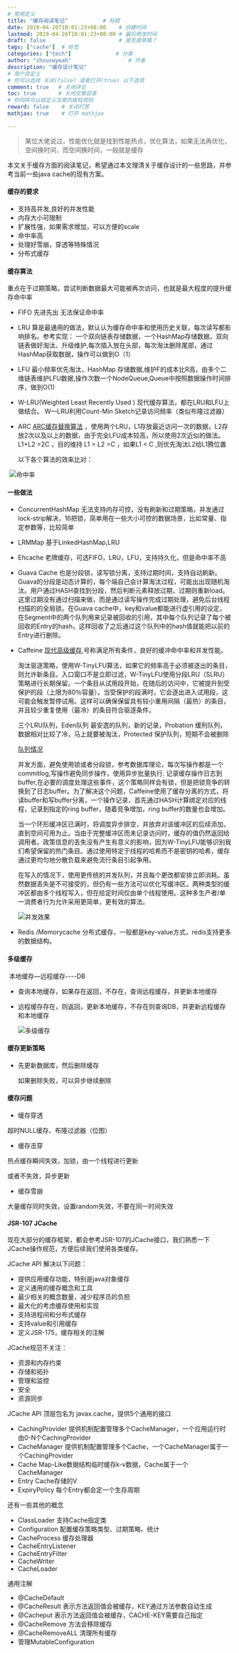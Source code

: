 ```yaml
---
# 常用定义
title: "缓存阅读笔记"           # 标题
date: 2019-04-26T10:01:23+08:00    # 创建时间
lastmod: 2019-04-26T10:01:23+08:00 # 最后修改时间
draft: false                       # 是否是草稿？
tags: ["cache"]  # 标签
categories: ["tech"]              # 分类
author: "zhouxwyeah"                  # 作者
description: "缓存设计笔记"
# 用户自定义
# 你可以选择 关闭(false) 或者打开(true) 以下选项
comment: true   # 关闭评论
toc: true       # 关闭文章目录
# 你同样可以自定义文章的版权规则
reward: false	 # 关闭打赏
mathjax: true    # 打开 mathjax

---
```


> 某位大佬说过，性能优化就是找到性能热点，优化算法，如果无法再优化，空间换时间，而空间换时间，一般就是缓存

本文关于缓存方面的阅读笔记，希望通过本文理清关于缓存设计的一些思路，并参考当前一些java cache的现有方案。

#### 缓存的要求

* 支持高并发,良好的并发性能
* 内存大小可限制
* 扩展性强，如果需求增加，可以方便的scale
* 命中率高
* 处理好雪崩，穿透等特殊情况
* 分布式缓存

#### 缓存算法

重点在于过期策略，尝试判断数据最大可能被再次访问，也就是最大程度的提升缓存命中率

* FIFO 先进先出  无法保证命中率

* LRU 算是最通用的做法，默认认为缓存命中率和使用历史关联，每次读写都影响排名。参考实现： 一个双向链表存储数据，一个HashMap存储数据，双向链表做好淘汰、升级维护,每次插入放在头部，每次淘汰删除尾部，通过HashMap获取数据，操作可以做到O（1）

* LFU 最小频率优先淘汰，HashMap 存储数据,维护F的成本比R高，由多个二维链表维护LFU数据,操作次数一个NodeQueue,Queue中按照数据操作时间排序，做到O(1)

* W-LRU(Weighted Least Recently Used ) 现代缓存算法，都在LRU和LFU上做结合。 W—LRU利用Count-Min Sketch记录访问频率（类似布隆过滤器）

* ARC [ARC缓存替换算法](https://zhuanlan.zhihu.com/p/60916764) ，使用两个LRU，L1存放最近访问一次的数据，L2存放2次以及以上的数据，由于完全LFU成本较高，所以使用2次近似的做法。L1+L2 =2C ，目的维持 L1 = L2 =C ，如果L1 < C ,则优先淘汰L2给L1腾位置

  以下各个算法的效率比对：


​		![命中率](https://lh5.googleusercontent.com/FMyO_6DWOaAU-ulD38My9G-KpmYdAe8IQupR0n9MUEDVlDJ9xjvnJtccy2lms-rzQ3bPkbB773lPsCS67WgvOrLn-LpVBkVNCjfavzi4QD3BSNwWp0gGQEI_21rfhKytOLp-N2A)

#### 一些做法

* ConcurrentHashMap   无法支持内存可控，没有刷新和过期策略，并发通过lock-strip解决，16把锁，简单用在一些大小可控的数据场景，比如常量、指定参数等，比较简单

* LRMMap 基于LinkedHashMap,LRU 

* Ehcache 老牌缓存，可选FIFO，LRU，LFU，支持持久化，但是命中率不高

* Guava Cache    也是分段锁，读写锁分离，支持过期时间，支持自动刷新。Guava的分段是动态计算的，每个端自己会计算淘汰过程，可能出出现随机淘汰。用户通过HASH查找到分段，然后判断元素释放过期，过期则重新load。这里过期没有通过扫描来做，而是通过读写操作完成过期处理，避免后台线程扫描的的全局锁。在Guava cache中，key和value都能进行虚引用的设定，在Segment中的两个队列用来记录被回收的引用，其中每个队列记录了每个被回收的Entry的hash，这样回收了之后通过这个队列中的hash值就能把以前的Entry进行删除。

* Caffeine [现代高级缓存](http://highscalability.com/blog/2016/1/25/design-of-a-modern-cache.html),号称满足所有条件，良好的缓冲命中率和并发性能。

  淘汰驱逐策略，使用W-TinyLFU算法，如果它的频率高于必须被逐出的条目，则允许新条目。入口窗口不是立即过滤，W-TinyLFU使用分段LRU（SLRU）策略进行长期保留。一个条目从试用段开始，在随后的访问中，它被提升到受保护的段（上限为80％容量）。当受保护的段满时，它会逐出进入试用段，这可能会触发暂停试用。这样可以确保保留具有较小重用间隔（最热）的条目，并且较少重复使用（最冷）的条目符合驱逐条件。

  三个LRU队列，Eden队列 最安逸的队列，新的记录，Probation 缓刑队列，数据相对比较了冷，马上就要被淘汰，Protected 保护队列，短期不会被删除

  [队列情况](https://user-gold-cdn.xitu.io/2018/8/16/1654222b063487e1?imageView2/0/w/1280/h/960/ignore-error/1)

  

  并发方面，避免使用锁或者分段锁，参考数据库理论，每次写操作都是一个commitlog,写操作避免同步操作，使用异步批量执行. 记录缓存操作日志到buffer,在必要的调度处理这些事件，这个策略同样会有锁，但是把锁竞争的转换到了日志buffer。为了解决这个问题，Caffeine使用了缓存分离的方式，将读buffer和写buffer分离，一个操作记录，首先通过HASH计算绑定对应的线程，记录到指定的ring buffer，随着竞争增加，ring buffer的数量也会增加。

  当一个环形缓冲区已满时，将调度异步排空，并放弃对该缓冲区的后续添加，直到空间可用为止。当由于完整缓冲区而未记录访问时，缓存的值仍然返回给调用者。政策信息的丢失没有产生有意义的影响，因为W-TinyLFU能够识别我们希望保留的热门条目。通过使用特定于线程的哈希而不是密钥的哈希，缓存通过更均匀地分散负载来避免流行条目引起争用。

  在写入的情况下，使用更传统的并发队列，并且每个更改都安排立即消耗。虽然数据丢失是不可接受的，但仍有一些方法可以优化写缓冲区。两种类型的缓冲区都由多个线程写入，但在给定时间仅由单个线程使用。这种多生产者/单一消费者行为允许采用更简单，更有效的算法。

  ![并发效果](https://lh5.googleusercontent.com/Zrb2daVCRylwYZpSKykg1HVxCwsJI6N4sB7KQZ6wTfVdhdZNf75PNi38kO9BKMGn0PW5hHgaEDg2JfFtqbAPU3r4kQZ1toHJ0k7b7gTFII0pXbAJw0pbJ1oPjmqL6ZVEKBHSzLY)

* Redis /Memorycache   分布式缓存，一般都是key-value方式，redis支持更多的数据结构。

#### 多级缓存

​		本地缓存—远程缓存----DB

*  查询本地缓存，如果存在返回，不存在，查询远程缓存，并更新本地缓存

* 远程缓存存在，则返回，更新本地缓存，不存在则查询DB，并更新远程缓存和本地缓存

  ![多级缓存](https://user-gold-cdn.xitu.io/2018/8/21/1655d35701c24b7f?imageView2/0/w/1280/h/960/ignore-error/1)

#### 缓存更新策略

* 先更新数据库，然后删除缓存

  如果删除失败，可以异步继续删除

#### 缓存问题

* 缓存穿透

超时NULL缓存、布隆过滤器（位图）

* 缓存击穿

热点缓存瞬间失效，加锁，由一个线程进行更新

或者不失效，异步更新

* 缓存雪崩

大量缓存同时失效，设置random失效，不要在同一时间失效

#### JSR-107  JCache

现在大部分的缓存框架，都会参考JSR-107的JCache接口，我们熟悉一下JCache操作规范，方便后续我们使用各类缓存。

JCache API 解决以下问题：

* 提供应用缓存功能，特别是java对象缓存
* 定义通用的缓存概念和工具
* 最少相关的概念数量，减少程序员的负担
* 最大化的考虑缓存使用和实现
* 支持进程间和分布式缓存
* 支持value和引用缓存
* 定义JSR-175，缓存相关的注解

JCache规范不关注：

* 资源和内存约束
* 存储和拓扑
* 管理和监控
* 安全
* 资源同步

JCache API 顶层包名为 javax.cache，提供5个通用的接口

* CachingProvider 提供机制配置管理多个CacheManager，一个应用运行时由0-N个CachingProvider
* CacheManager   提供机制配置管理多个Cache，一个CacheManager属于一个CachingProvider
* Cache Map-Like数据结构临时缓存k-v数据，Cache属于一个CacheManager
* Entry Cache存储的V
* ExpiryPolicy  每个Entry都会定一个生存周期

还有一些其他的概念

* ClassLoader 支持Cache指定类
* Configuration 配置缓存策略类型、过期策略、统计
* CacheProcess 缓存处理器
* CacheEntryListener
* CacheEntryFilter
* CacheWriter
* CacheLoader

通用注解

* @CacheDefault 
* @CacheResult  表示方法返回值会被缓存，KEY通过方法参数自动生成
* @Cacheput  表示方法返回值会被缓存，CACHE-KEY需要自己指定
* @CacheRemove 方法会移除缓存
* @CacheRemoveALL  清理所有缓存
* 管理MutableConfiguration 